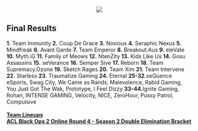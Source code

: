 <div id="q" style="padding: 0 10px;">
<center><img src="http://oi39.tinypic.com/2mfccv9.jpg"></center>

<h2>Final Results</h2>

<p>
<b>1.</b> Team Immunity
<b>2.</b> Coup De Grace
<b>3.</b> Noxious
<b>4.</b> Seraphic Nexus
<b>5.</b> Mindfreak
<b>6.</b> Avant Garde
<b>7.</b> Team Emperor
<b>8.</b> Breakout.Aus
<b>9.</b> eleVate
<b>10.</b> Myth.iG
<b>11.</b> Family of Meows
<b>12.</b> NtenZity
<b>13.</b> Kids Like Us
<b>14.</b> Gosu Assassins
<b>15.</b> seVerance
<b>16.</b> Semper 5ive
<b>17.</b> Reborn
<b>18.</b> Team Supremacy.Ozone
<b>19.</b> Sketch Rages
<b>20.</b> Team Xim
<b>21.</b> Team Intervene
<b>22.</b> Starless
<b>23.</b> Traumatize Gaming
<b>24.</b> Eternal
<b>25-32.</b>seQuence eSports, Swag City, We Came as Rands, Malevolence, Rabid Gaming, You Just Got The Wak, Prototype, I Feel Dizzy
<b>33-44.</b>Ignite Gaming, Rohan, INTENSE GAMING, Velocity, NICE, ZeroHour, Pussy Patrol, Compulsive<br><b>
<br>
<a href="http://www.aclpro.com.au/2013/events/cod/acl-blops2-or4s2-rego">Team Lineups</a><b><br>
<a href="http://challonge.com/ACLBO2OR4">ACL Black Ops 2 Online Round 4 - Season 2 Double Elimination Bracket</a><b>
</b></b></b></p>
</div>
